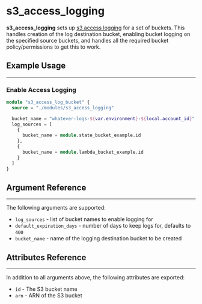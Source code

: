 # s3_access_logging

**s3_access_logging** sets up [s3 access logging](https://docs.aws.amazon.com/AmazonS3/latest/userguide/enable-server-access-logging.html) for a set of buckets. This handles creation of the log destination bucket, enabling bucket logging on the specified source buckets, and handles all the required bucket policy/permissions to get this to work.

## Example Usage

---

### Enable Access Logging

```terraform
module "s3_access_log_bucket" {
  source = "./modules/s3_access_logging"

  bucket_name = "whatever-logs-${var.environment}-${local.account_id}"
  log_sources = [
    {
      bucket_name = module.state_bucket_example.id
    },
    {
      bucket_name = module.lambda_bucket_example.id
    }
  ]
}
```

## Argument Reference

---

The following arguments are supported:

- `log_sources` - list of bucket names to enable logging for
- `default_expiration_days` - number of days to keep logs for, defaults to `400`
- `bucket_name` - name of the logging destination bucket to be created

## Attributes Reference

---

In addition to all arguments above, the following attributes are exported:

- `id` - The S3 bucket name
- `arn` - ARN of the S3 bucket
